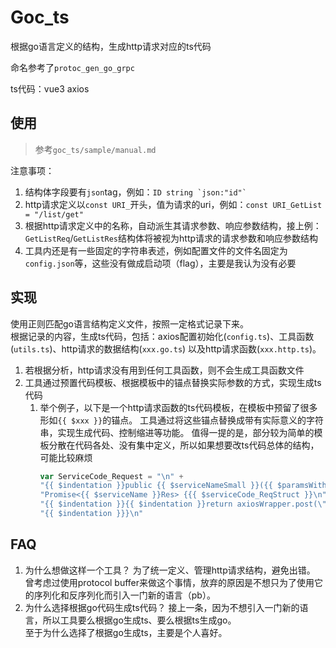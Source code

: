 # Goc_ts

根据go语言定义的结构，生成http请求对应的ts代码

命名参考了`protoc_gen_go_grpc`

ts代码：vue3 axios

## 使用

> 参考`goc_ts/sample/manual.md`

注意事项：

1. 结构体字段要有`json`tag，例如：```ID string `json:"id"` ```
2. http请求定义以`const URI_`开头，值为请求的uri，例如：`const URI_GetList = "/list/get"`
3. 根据http请求定义中的名称，自动派生其请求参数、响应参数结构，接上例：`GetListReq`/`GetListRes`结构体将被视为http请求的请求参数和响应参数结构
4. 工具内还是有一些固定的字符串表述，例如配置文件的文件名固定为`config.json`等，这些没有做成启动项（flag），主要是我认为没有必要

## 实现

使用正则匹配go语言结构定义文件，按照一定格式记录下来。  
根据记录的内容，生成ts代码，包括：axios配置初始化(`config.ts`)、工具函数(`utils.ts`)、http请求的数据结构(`xxx.go.ts`)
以及http请求函数(`xxx.http.ts`)。

1. 若根据分析，http请求没有用到任何工具函数，则不会生成工具函数文件
2. 工具通过预置代码模板、根据模板中的锚点替换实际参数的方式，实现生成ts代码
    1. 举个例子，以下是一个http请求函数的ts代码模板，在模板中预留了很多形如`{{ $xxx }}`的锚点。
       工具通过将这些锚点替换成带有实际意义的字符串，实现生成代码、控制缩进等功能。
       值得一提的是，部分较为简单的模板分散在代码各处、没有集中定义，所以如果想要改ts代码总体的结构，可能比较麻烦
        ```go
        var ServiceCode_Request = "\n" +
        "{{ $indentation }}public {{ $serviceNameSmall }}({{ $paramsWithType }}): " +
        "Promise<{{ $serviceName }}Res> {{{ $serviceCode_ReqStruct }}\n" +
        "{{ $indentation }}{{ $indentation }}return axiosWrapper.post(\"{{ $serviceURI }}\"{{ $requestParams }})\n" +
        "{{ $indentation }}}\n"
        ```

## FAQ

1. 为什么想做这样一个工具？
   为了统一定义、管理http请求结构，避免出错。  
   曾考虑过使用protocol buffer来做这个事情，放弃的原因是不想只为了使用它的序列化和反序列化而引入一门新的语言（pb）。
2. 为什么选择根据go代码生成ts代码？
   接上一条，因为不想引入一门新的语言，所以工具要么根据go生成ts、要么根据ts生成go。  
   至于为什么选择了根据go生成ts，主要是个人喜好。
